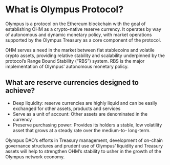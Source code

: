 
# What is Olympus Protocol?

Olympus is a protocol on the Ethereum blockchain with the goal of establishing OHM as a crypto-native reserve currency. It operates by way of autonomous and dynamic monetary policy, with market operations supported by the Olympus Treasury as a core component of the protocol.

OHM serves a need in the market between fiat stablecoins and volatile crypto assets, providing relative stability and scalability underpinned by the protocol’s Range Bound Stability (“RBS”) system.  RBS is the major implementation of Olympus’ autonomous monetary policy.

## What are reserve currencies designed to achieve?

* Deep liquidity: reserve currencies are highly liquid and can be easily exchanged for other assets, products and services
* Serve  as a unit of account: Other assets are denominated in the currency
* Preserve purchasing power: Provides its holders a stable, low volatility asset that grows at a steady rate over the medium-to- long-term.

Olympus DAO’s efforts in Treasury management, development of on-chain governance structures and prudent use of Olympus’ liquidity and Treasury assets will help to strengthen OHM’s stability to usher in the growth of the Olympus network economy.
